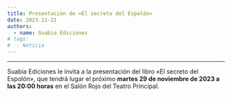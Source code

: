 ```yaml
---
title: Presentación de «El secreto del Espolón»
date: 2023-11-21
authors:
  - name: Suabia Ediciones
# tags:
#  - Noticia
---
```



---

Suabia Ediciones le invita a la presentación del libro «El secreto del Espolón», que tendrá lugar el próximo **martes 29 de noviembre de 2023 a las 20:00 horas** en el Salón Rojo del Teatro Principal.
